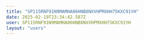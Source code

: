 ```yaml
---
title: "SP115RNF91N9MAMHA06HNB8NXVHPMXHH75KXC91YH"
date: 2025-02-19T23:34:42.587Z
user: SP115RNF91N9MAMHA06HNB8NXVHPMXHH75KXC91YH
layout: "users"
---
```

    